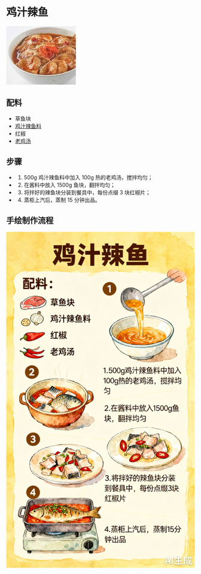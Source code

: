 # 鸡汁辣鱼

![鸡汁辣鱼](../images/鸡汁辣鱼.png)


## 配料
- 草鱼块
- [鸡汁辣鱼料](/配料/鸡汁辣鱼料.md)
- 红椒
- [老鸡汤](/汤/老鸡汤.md)

## 步骤
- 1. 500g 鸡汁辣鱼料中加入 100g 热的老鸡汤，搅拌均匀；
- 2. 在酱料中放入 1500g 鱼块，翻拌均匀；
- 3. 将拌好的辣鱼块分装到餐具中，每份点缀 3 块红椒片；
- 4. 蒸柜上汽后，蒸制 15 分钟出品。


## 手绘制作流程

![手绘制作流程](../images/蒸菜/鸡汁辣鱼.jpg)
